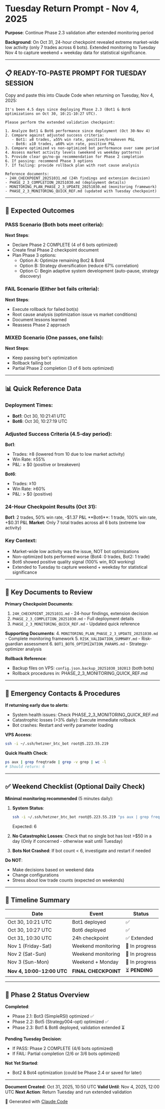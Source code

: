 # Tuesday Return Prompt - Nov 4, 2025

**Purpose**: Continue Phase 2.3 validation after extended monitoring period

**Background**: On Oct 31, 24-hour checkpoint revealed extreme market-wide low activity (only 7 trades across 6 bots). Extended monitoring to Tuesday Nov 4 to capture weekend + weekday data for statistical significance.

---

## 📋 READY-TO-PASTE PROMPT FOR TUESDAY SESSION

Copy and paste this into Claude Code when returning on Tuesday, Nov 4, 2025:

```
It's been 4.5 days since deploying Phase 2.3 (Bot1 & Bot6 optimizations on Oct 30, 10:21-10:27 UTC).

Please perform the extended validation checkpoint:

1. Analyze Bot1 & Bot6 performance since deployment (Oct 30-Nov 4)
2. Compare against adjusted success criteria:
   - Bot1: ≥8 trades, ≥55% win rate, positive/breakeven P&L
   - Bot6: ≥10 trades, ≥60% win rate, positive P&L
3. Compare optimized vs non-optimized bot performance over same period
4. Assess market activity levels (weekend vs weekday patterns)
5. Provide clear go/no-go recommendation for Phase 2 completion
6. If passing: recommend Phase 3 options
7. If failing: provide rollback plan with root cause analysis

Reference documents:
- 24H_CHECKPOINT_20251031.md (24h findings and extension decision)
- PHASE_2_3_COMPLETION_20251030.md (deployment details)
- MONITORING_PLAN_PHASE_2_3_UPDATE_20251030.md (monitoring framework)
- PHASE_2_3_MONITORING_QUICK_REF.md (updated with Tuesday checkpoint)
```

---

## 🎯 Expected Outcomes

### PASS Scenario (Both bots meet criteria):
**Next Steps**:
- Declare Phase 2 COMPLETE (4 of 6 bots optimized)
- Create final Phase 2 checkpoint document
- Plan Phase 3 options:
  - Option A: Optimize remaining Bot2 & Bot4
  - Option B: Strategy diversification (reduce 67% correlation)
  - Option C: Begin adaptive system development (auto-pause, strategy discovery)

### FAIL Scenario (Either bot fails criteria):
**Next Steps**:
- Execute rollback for failed bot(s)
- Root cause analysis (optimization issue vs market conditions)
- Document lessons learned
- Reassess Phase 2 approach

### MIXED Scenario (One passes, one fails):
**Next Steps**:
- Keep passing bot's optimization
- Rollback failing bot
- Partial Phase 2 completion (3 of 6 bots optimized)

---

## 📊 Quick Reference Data

### Deployment Times:
- **Bot1**: Oct 30, 10:21:41 UTC
- **Bot6**: Oct 30, 10:27:19 UTC

### Adjusted Success Criteria (4.5-day period):
**Bot1**:
- Trades: ≥8 (lowered from 10 due to low market activity)
- Win Rate: ≥55%
- P&L: ≥ $0 (positive or breakeven)

**Bot6**:
- Trades: ≥10
- Win Rate: ≥60%
- P&L: > $0 (positive)

### 24-Hour Checkpoint Results (Oct 31):
**Bot1**: 2 trades, 50% win rate, -$1.37 P&L
**Bot6**: 1 trade, 100% win rate, +$0.31 P&L
**Market**: Only 7 total trades across all 6 bots (extreme low activity)

### Key Context:
- Market-wide low activity was the issue, NOT bot optimizations
- Non-optimized bots performed worse (Bot4: 0 trades, Bot2: 1 trade)
- Bot6 showed positive quality signal (100% win, ROI working)
- Extended to Tuesday to capture weekend + weekday for statistical significance

---

## 🔗 Key Documents to Review

**Primary Checkpoint Documents**:
1. `24H_CHECKPOINT_20251031.md` - 24-hour findings, extension decision
2. `PHASE_2_3_COMPLETION_20251030.md` - Full deployment details
3. `PHASE_2_3_MONITORING_QUICK_REF.md` - Updated quick reference

**Supporting Documents**:
4. `MONITORING_PLAN_PHASE_2_3_UPDATE_20251030.md` - Complete monitoring framework
5. `RISK_VALIDATION_SUMMARY.md` - Risk-guardian assessment
6. `BOT1_BOT6_OPTIMIZATION_PARAMS.md` - Strategy-optimizer analysis

**Rollback Reference**:
- Backup files on VPS: `config.json.backup_20251030_102013` (both bots)
- Rollback procedures in: PHASE_2_3_MONITORING_QUICK_REF.md

---

## 🚨 Emergency Contacts & Procedures

**If returning early due to alerts**:
- System health issues: Check PHASE_2_3_MONITORING_QUICK_REF.md
- Catastrophic losses (>3% daily): Execute immediate rollback
- Bot crashes: Restart and verify parameter loading

**VPS Access**:
```bash
ssh -i ~/.ssh/hetzner_btc_bot root@5.223.55.219
```

**Quick Health Check**:
```bash
ps aux | grep freqtrade | grep -v grep | wc -l
# Should return: 6
```

---

## ✅ Weekend Checklist (Optional Daily Check)

**Minimal monitoring recommended** (5 minutes daily):

1. **System Status**:
   ```bash
   ssh -i ~/.ssh/hetzner_btc_bot root@5.223.55.219 "ps aux | grep freqtrade | grep -v grep | wc -l"
   ```
   Expected: 6

2. **No Catastrophic Losses**:
   Check that no single bot has lost >$50 in a day
   (Only if concerned - otherwise wait until Tuesday)

3. **Bots Not Crashed**:
   If bot count < 6, investigate and restart if needed

**Do NOT**:
- Make decisions based on weekend data
- Change configurations
- Stress about low trade counts (expected on weekends)

---

## 📅 Timeline Summary

| Date | Event | Status |
|------|-------|--------|
| Oct 30, 10:21 UTC | Bot1 deployed | ✅ |
| Oct 30, 10:27 UTC | Bot6 deployed | ✅ |
| Oct 31, 10:30 UTC | 24h checkpoint | ✅ Extended |
| Nov 1 (Friday-Sat) | Weekend monitoring | 🔄 In progress |
| Nov 2 (Sat-Sun) | Weekend monitoring | 🔄 In progress |
| Nov 3 (Sun-Mon) | Weekend + Monday | 🔄 In progress |
| **Nov 4, 10:00-12:00 UTC** | **FINAL CHECKPOINT** | ⏳ **PENDING** |

---

## 🎯 Phase 2 Status Overview

**Completed**:
- Phase 2.1: Bot3 (SimpleRSI) optimized ✅
- Phase 2.2: Bot5 (Strategy004-opt) optimized ✅
- Phase 2.3: Bot1 & Bot6 deployed, validation extended ⏳

**Pending Tuesday Decision**:
- If PASS: Phase 2 COMPLETE (4/6 bots optimized)
- If FAIL: Partial completion (2/6 or 3/6 bots optimized)

**Not Yet Started**:
- Bot2 & Bot4 optimization (could be Phase 2.4 or saved for later)

---

**Document Created**: Oct 31, 2025, 10:50 UTC
**Valid Until**: Nov 4, 2025, 12:00 UTC
**Next Action**: Return Tuesday and run extended validation

🤖 Generated with [Claude Code](https://claude.com/claude-code)
